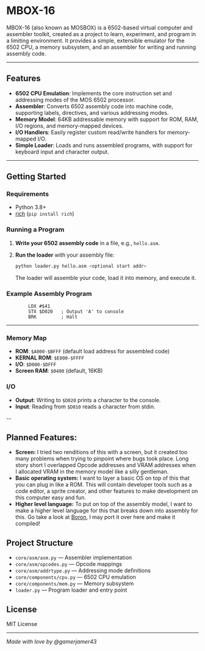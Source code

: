 # MBOX-16

MBOX-16 (also known as MOSBOX) is a 6502-based virtual computer and assembler toolkit, created as a project to learn, experiment, and program in a limiting environment. It provides a simple, extensible emulator for the 6502 CPU, a memory subsystem, and an assembler for writing and running assembly code.

---

## Features

- **6502 CPU Emulation**: Implements the core instruction set and addressing modes of the MOS 6502 processor.
- **Assembler**: Converts 6502 assembly code into machine code, supporting labels, directives, and various addressing modes.
- **Memory Model**: 64KB addressable memory with support for ROM, RAM, I/O regions, and memory-mapped devices.
- **I/O Handlers**: Easily register custom read/write handlers for memory-mapped I/O.
- **Simple Loader**: Loads and runs assembled programs, with support for keyboard input and character output.

---

## Getting Started

### Requirements

- Python 3.8+
- [rich](https://pypi.org/project/rich/) (`pip install rich`)

### Running a Program

1. **Write your 6502 assembly code** in a file, e.g., `hello.asm`.

2. **Run the loader** with your assembly file:

   ```sh
   python loader.py hello.asm <optional start addr>
   ```

   The loader will assemble your code, load it into memory, and execute it.

### Example Assembly Program

```assembly
        LDX #$41
        STX $D020   ; Output 'A' to console
        BRK         ; Halt
```

--- 

### Memory Map

- **ROM**: `$A000-$BFFF` (default load address for assembled code)
- **KERNAL ROM**: `$E000-$FFFF`
- **I/O**: `$D000-$DFFF`
- **Screen RAM**: `$0400` (default, 16KB)

### I/O

- **Output**: Writing to `$D020` prints a character to the console.
- **Input**: Reading from `$D010` reads a character from stdin.

--
## Planned Features:
- **Screen:** I tried two renditions of this with a screen, but it created too many problems when trying to pinpoint where bugs took place. Long story short I overlapped Opcode addresses and VRAM addresses when I allocated VRAM in the memory model like a silly gentleman.
- **Basic operating system:** I want to layer a basic OS on top of this that you can plug in like a ROM. This will contain developer tools such as a code editor, a sprite creator, and other features to make development on this computer easy and fun.
- **Higher level language:** To put on top of the assembly model, I want to make a higher level language for this that breaks down into assembly for this. Go take a look at [Boron](https://github.com/gamerjamer43/Boron), I may port it over here and make it compiled!

## Project Structure

- `core/asm/asm.py` — Assembler implementation
- `core/asm/opcodes.py` — Opcode mappings
- `core/asm/addrtype.py` — Addressing mode definitions
- `core/components/cpu.py` — 6502 CPU emulation
- `core/components/mem.py` — Memory subsystem
- `loader.py` — Program loader and entry point

## License

MIT License

---

*Made with love by @gamerjamer43*
